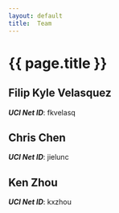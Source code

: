 ```yaml
---
layout: default
title:  Team
---
```


# {{ page.title }}


## Filip Kyle Velasquez
***UCI Net ID***: fkvelasq

## Chris Chen
***UCI Net ID***: jielunc

## Ken Zhou
***UCI Net ID***: kxzhou
